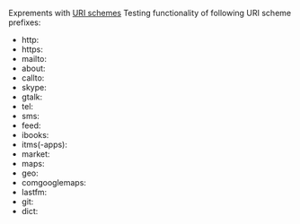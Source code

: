 Exprements with [URI schemes](https://en.wikipedia.org/wiki/List_of_URI_schemes)
Testing functionality of following URI scheme prefixes:
- http:
- https:
- mailto:
- about:
- callto:
- skype:
- gtalk:
- tel:
- sms:
- feed:
- ibooks:
- itms(-apps):
- market:
- maps:
- geo:
- comgooglemaps:
- lastfm:
- git:
- dict:
